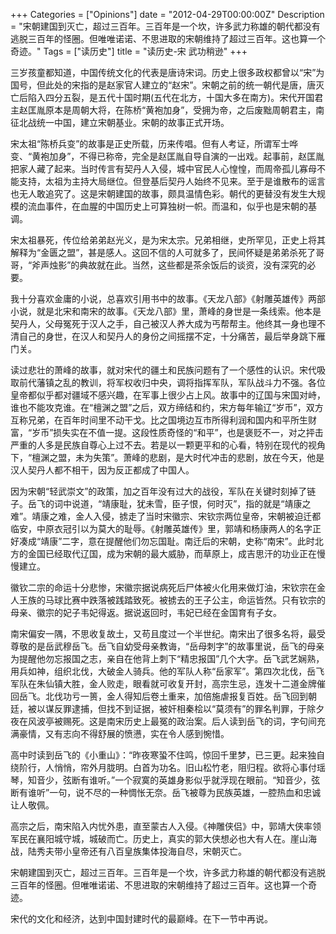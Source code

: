 +++
Categories = ["Opinions"]
date = "2012-04-29T00:00:00Z"
Description = "宋朝建国到灭亡，超过三百年。三百年是一个坎，许多武力称雄的朝代都没有逃脱三百年的怪圈。但唯唯诺诺、不思进取的宋朝维持了超过三百年。这也算一个奇迹。"
Tags = ["读历史"]
title = "读历史-宋 武功稍逊"
+++

三岁孩童都知道，中国传统文化的代表是唐诗宋词。历史上很多政权都曾以“宋”为国号，但此处的宋指的是赵家官人建立的“赵宋”。宋朝之前的统一朝代是唐，唐灭亡后陷入四分五裂，是五代十国时期(五代在北方，十国大多在南方)。宋代开国君主赵匡胤原本是周朝大将，在陈桥“黄袍加身”，受拥为帝，之后废黜周朝君主，南征北战统一中国，建立宋朝基业。宋朝的故事正式开场。

宋太祖“陈桥兵变”的故事是正史所载，历来传唱。但有人考证，所谓军士哗变、“黄袍加身”，不得已称帝，完全是赵匡胤自导自演的一出戏。起事前，赵匡胤把家人藏了起来。当时传言有契丹人入侵，城中官民人心惶惶，而周帝孤儿寡母不能支持，太祖为主持大局继位。但登基后契丹人始终不见来。至于是谁散布的谣言也无人敢追究了。这是宋朝建国的故事，颇具温情色彩。朝代的更替没有发生大规模的流血事件，在血腥的中国历史上可算独树一帜。而温和，似乎也是宋朝的基调。

宋太祖暴死，传位给弟弟赵光义，是为宋太宗。兄弟相继，史所罕见，正史上将其解释为“金匮之盟”，甚是感人。这回不信的人可就多了，民间怀疑是弟弟杀死了哥哥，“斧声烛影”的典故就在此。当然，这些都是茶余饭后的谈资，没有深究的必要。

我十分喜欢金庸的小说，总喜欢引用书中的故事。《天龙八部》《射雕英雄传》两部小说，就是北宋和南宋的故事。《天龙八部》里，萧峰的身世是一条线索。他本是契丹人，父母冤死于汉人之手，自己被汉人养大成为丐帮帮主。他终其一身也理不清自己的身世，在汉人和契丹人的身份之间摇摆不定，十分痛苦，最后举身跳下雁门关。

读过悲壮的萧峰的故事，就对宋代的疆土和民族问题有了一个感性的认识。宋代吸取前代藩镇之乱的教训，将军权收归中央，调将指挥军队，军队战斗力不强。各位皇帝都似乎都对疆域不感兴趣，在军事上很少占上风。故事中的辽国与宋国对峙，谁也不能攻克谁。在“檀渊之盟”之后，双方缔结和约，宋方每年输辽“岁币”，双方互称兄弟，在百年时间里不动干戈。比之国境边互市所得利润和国内和平所生财富，“岁币”损失实在不值一提。这段性质奇怪的“和平”，也是褒贬不一，对之抨击严重的人多是民族自尊心上过不去。若是以一颗更平和的心看，特别在现代的视角下，“檀渊之盟，未为失策”。萧峰的悲剧，是大时代冲击的悲剧，放在今天，他是汉人契丹人都不相干，因为反正都成了中国人。

因为宋朝“轻武崇文”的政策，加之百年没有过大的战役，军队在关键时刻掉了链子。岳飞的词中说道，“靖康耻，犹未雪，臣子恨，何时灭”，指的就是“靖康之难”。靖康之难，金人入侵，掳走了当时宋徽宗、宋钦宗两位皇帝，宋朝被迫迁都临安，中原衣冠引以为莫大的耻辱。《射雕英雄传》里，郭靖和杨康两人的名字正好凑成“靖康”二字，意在提醒他们勿忘国耻。南迁后的宋朝，史称“南宋”。此时北方的金国已经取代辽国，成为宋朝的最大威胁，而草原上，成吉思汗的功业正在慢慢建立。

徽钦二宗的命运十分悲惨，宋徽宗据说病死后尸体被火化用来做灯油，宋钦宗在金人王族的马球比赛中跌落被践踏致死。被掳去的王子公主，命运皆然。只有钦宗的母亲、徽宗的妃子韦妃得返。据说返回时，韦妃已经在金国育有子女。

南宋偏安一隅，不思收复故土，又苟且度过一个半世纪。南宋出了很多名将，最受尊敬的是岳武穆岳飞。岳飞自幼受母亲教诲，“岳母刺字”的故事里说，岳飞的母亲为提醒他勿忘报国之志，亲自在他背上刺下“精忠报国”几个大字。岳飞武艺娴熟，用兵如神，组织北伐，大破金人骑兵。他的军队人称“岳家军”。第四次北伐，岳飞军队在朱仙镇大胜，金人败走，眼看就可收复开封，高宗生忌，连发十二道金牌催回岳飞。北伐功亏一篑，金人得知后卷土重来，加倍施虐报复百姓。岳飞回到朝廷，被以谋反罪逮捕，但找不到证据，被奸相秦桧以“莫须有”的罪名判罪，于除夕夜在风波亭被赐死。这是南宋历史上最冤的政治案。后人读到岳飞的词，字句间充满豪情，又有志向不得舒展的愤懑，实在令人感到惋惜。

高中时读到岳飞的《小重山》：“昨夜寒蛩不住鸣，惊回千里梦，已三更。起来独自绕阶行，人悄悄，帘外月胧明。白首为功名。旧山松竹老，阻归程。欲将心事付瑶琴，知音少，弦断有谁听。”一个寂寞的英雄身影似乎就浮现在眼前。“知音少，弦断有谁听”一句，说不尽的一种惆怅无奈。岳飞被尊为民族英雄，一腔热血和忠诚让人敬佩。

高宗之后，南宋陷入内忧外患，直至蒙古人入侵。《神雕侠侣》中，郭靖大侠率领军民在襄阳城守城，城破而亡。历史上，真实的郭大侠想必也大有人在。崖山海战，陆秀夫带小皇帝还有八百皇族集体投海自尽，宋朝灭亡。

宋朝建国到灭亡，超过三百年。三百年是一个坎，许多武力称雄的朝代都没有逃脱三百年的怪圈。但唯唯诺诺、不思进取的宋朝维持了超过三百年。这也算一个奇迹。

宋代的文化和经济，达到中国封建时代的最巅峰。在下一节中再说。
